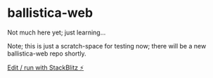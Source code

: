 # ballistica-web

Not much here yet; just learning...

Note; this is just a scratch-space for testing now; there will be a new ballistica-web repo shortly.

[Edit / run with StackBlitz ⚡️](https://stackblitz.com/edit/ballistica-web)
